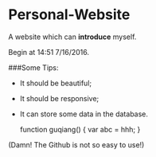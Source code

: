# Personal-Website
A website which can **introduce** myself.

Begin at 14:51 7/16/2016.

###Some Tips:
- It should be beautiful;
- It should be responsive;
- It can store some data in the database.

    function guqiang() {
      var abc = hhh;
    }

(Damn! The Github is not so easy to use!)

